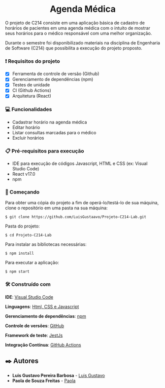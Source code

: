 <h1 align = "center">Agenda Médica</h1>

<p>O projeto de C214 consiste em uma aplicação básica de cadastro de horários de pacientes em uma agenda médica com o intuito de mostrar seus horários para o médico responsável com uma melhor organização.</p>

<p>Durante o semestre foi disponibilizado materiais na disciplina de Engenharia de Software (C214) que possibilita a execução do projeto proposto. </p>

### ❗ Requisitos do projeto

- [x] Ferramenta de controle de versão (Github) 
- [x] Gerenciamento de dependências (npm)
- [x] Testes de unidade 
- [x] CI (Github Actions)
- [x] Arquitetura (React)

### 💻 Funcionalidades
- Cadastrar horário na agenda médica
- Editar horário
- Listar consultas marcadas para o médico
- Excluir horários

### 📋 Pré-requisitos para execução
- IDE para execução de códigos Javascript, HTML e CSS (ex: Visual Studio Code)
- React v17.0
- npm 

### 🚀 Começando
Para obter uma cópia do projeto a fim de operá-lo/testá-lo de sua máquina, clone o repositório em uma pasta na sua máquina:
```
$ git clone https://github.com/LuisGustaavo/Projeto-C214-Lab.git
```

Pasta do projeto:
```
$ cd Projeto-C214-Lab
```

Para instalar as bibliotecas necessárias:
```
$ npm install
```

Para executar a aplicação:
```
$ npm start
```

### 🛠️ Construído com
**IDE**: [Visual Studio Code](https://code.visualstudio.com/)

**Linguagens**: [Html, CSS e Javascript](https://www.devmedia.com.br/primeiros-passos-no-html5-javascript-e-css3/25647)

**Gerenciamento de dependências**: [npm](https://www.npmjs.com/)

**Controle de versões**: [GitHub](https://github.com/)

**Framework de teste**: [JestJs](https://jestjs.io/pt-BR/)

**Integração Contínua**: [GitHub Actions](https://github.com/features/actions)

## ✒️ Autores

* **Luis Gustavo Pereira Barbosa** - [Luis Gustavo](https://github.com/LuisGustaavo)
* **Paola de Souza Freitas** - [Paola](https://github.com/paola-freitas)
